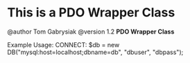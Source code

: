 # This is a PDO Wrapper Class

  @author Tom Gabrysiak
  @version 1.2
  **PDO Wrapper Class**
  
  Example Usage:
    CONNECT:
    $db = new DB("mysql:host=localhost;dbname=db", "dbuser", "dbpass");
